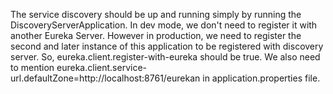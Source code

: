 The service discovery should be up and running simply by running the DiscoveryServerApplication. In dev mode, we don't need to register it with another Eureka Server. However in production, we need to register the second and later instance of this application to be registered with discovery server. So, eureka.client.register-with-eureka should be true. We also need to mention eureka.client.service-url.defaultZone=http://localhost:8761/eurekan in application.properties file.

